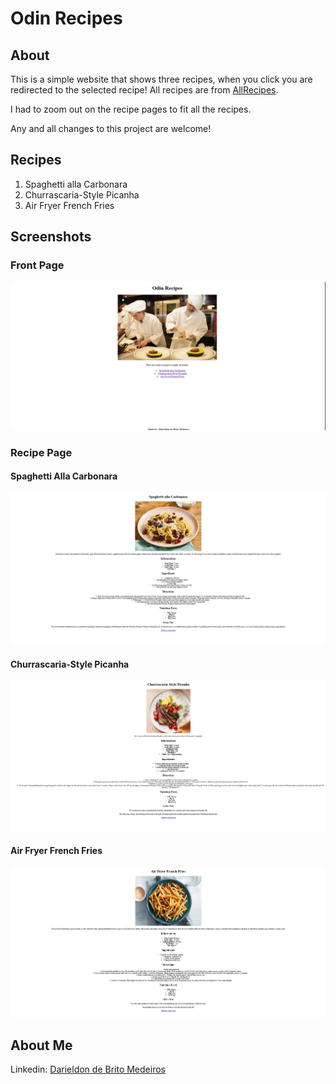 # Odin Recipes

## About

This is a simple website that shows three recipes, when you click you are redirected to the selected recipe! All recipes are from [AllRecipes](https://www.allrecipes.com).

I had to zoom out on the recipe pages to fit all the recipes.

Any and all changes to this project are welcome!

## Recipes

1. Spaghetti alla Carbonara
2. Churrascaria-Style Picanha
3. Air Fryer French Fries

## Screenshots

### Front Page
![FrontPage](./assets/Front-Page.png)
### Recipe Page

#### Spaghetti Alla Carbonara
![Carbonara](./assets/Carbonara-Page.png)
#### Churrascaria-Style Picanha
![Picanha](./assets/Picanha-Page.png)
#### Air Fryer French Fries
![Fries](./assets/Fries-Page.png)
## About Me

Linkedin: [Darieldon de Brito Medeiros](https://www.linkedin.com/in/darieldon-de-brito-medeiros/)